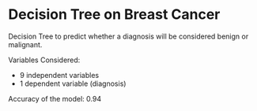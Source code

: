 # Decision Tree on Breast Cancer

Decision Tree to predict whether a diagnosis will be considered benign or malignant.

Variables Considered:
- 9 independent variables 
- 1 dependent variable (diagnosis)

Accuracy of the model: 0.94
